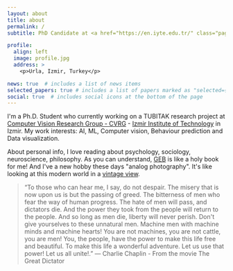 ```yaml
---
layout: about
title: about
permalink: /
subtitle: PhD Candidate at <a href="https://en.iyte.edu.tr/" class="page-description" target="_blank">Izmir Institute of Technology</a>. Member of <a href="https://cvrg-iyte.github.io/" class="page-description" target="_blank">Computer Vision Research Group</a>.

profile:
  align: left
  image: profile.jpg
  address: >
    <p>Urla, Izmir, Turkey</p>

news: true  # includes a list of news items
selected_papers: true # includes a list of papers marked as "selected={true}"
social: true  # includes social icons at the bottom of the page
---
```

I'm a Ph.D. Student who currently working on a TUBITAK research project at [Computer Vision Research Group - CVRG](http://cvrg.iyte.edu.tr) - [Izmir Institute of Technology](http://www.iyte.edu.tr/) in Izmir.
My work interests: AI, ML, Computer vision, Behaviour prediction and Data visualization.

About personal info,
I love reading about psychology, sociology, neuroscience, philosophy.
As you can understand, [GEB](https://en.wikipedia.org/wiki/G%C3%B6del,_Escher,_Bach) is like a holy book for me!
And I've a new hobby these days "analog photography". It's like looking at this modern world
in a [vintage view](http://www.flickr.com/106092908@N08).

> “To those who can hear me, I say, do not despair.
> The misery that is now upon us is but the passing of greed.
> The bitterness of men who fear the way of human progress.
> The hate of men will pass, and dictators die.
> And the power they took from the people will return to the people.
> And so long as men die, liberty will never perish.
> Don't give yourselves to these unnatural men.
> Machine men with machine minds and machine hearts!
> You are not machines, you are not cattle, you are men!
> You, the people, have the power to make this life free and beautiful.
> To make this life a wonderful adventure.
> Let us use that power!
> Let us all unite!.”
> ― Charlie Chaplin - From the movie The Great Dictator
